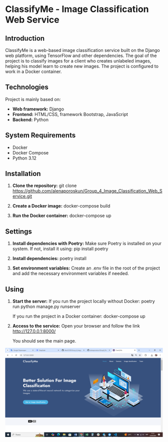 # ClassifyMe - Image Classification Web Service

## Introduction
ClassifyMe is a web-based image classification service built on the Django web platform, using TensorFlow and other dependencies. The goal of the project is to classify images for a client who creates unlabeled images, helping his model learn to create new images. The project is configured to work in a Docker container.

## Technologies
Project is mainly based on:
- **Web framework:** Django
- **Frontend:** HTML/CSS, framework Bootstrap, JavaScript
- **Backend:** Python

## System Requirements
- Docker
- Docker Compose
- Python 3.12

## Installation
1. **Clone the repository:**
   git clone https://github.com/alenaporoskun/Group_4_Image_Classification_Web_Service.git

2. **Create a Docker image:**
   docker-compose build

3. **Run the Docker container:**
   docker-compose up

## Settings

1. **Install dependencies with Poetry:**
   Make sure Poetry is installed on your system. If not, install it using:
   pip install poetry

2. **Install dependencies:**
   poetry install

3. **Set environment variables:**
   Create an .env file in the root of the project and add the necessary environment variables if needed.

## Using

1. **Start the server:**
   If you run the project locally without Docker:
   poetry run python manage.py runserver

   If you run the project in a Docker container:
   docker-compose up

2. **Access to the service:**
   Open your browser and follow the link http://127.0.0.1:8000/

   You should see the main page.

![Screenshot of the ClassifyMe application](images/screenshot.png)